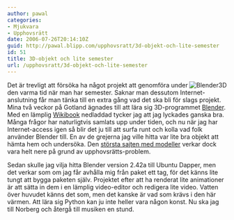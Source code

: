 ```yaml
---
author: pawal
categories:
- Mjukvara
- Upphovsrätt
date: 2006-07-26T20:14:10Z
guid: http://pawal.blipp.com/upphovsratt/3d-objekt-och-lite-semester
id: 51
title: 3D-objekt och lite semester
url: /upphovsratt/3d-objekt-och-lite-semester
---
```


<img align="right" class="alignright" title="Blender3D" alt="Blender3D" src="http://blipp.com/misc/blender3d.jpg" />Det är trevligt att försöka ha något projekt att genomföra under den varma tid när man har semester. Saknar man dessutom Internet-anslutning får man tänka till en extra gång vad det ska bli för slags projekt. Mina två veckor på Gotland ägnades till att lära sig 3D-programmet <a href="http://blender3d.org/">Blender</a>. Med en lämplig <a href="http://en.wikibooks.org/wiki/Blender_3D:_Noob_to_Pro">Wikibook</a> nedladdad tycker jag att jag lyckades ganska bra. Många frågor har naturligtvis samlats upp under tiden, och nu när jag har Internet-access igen så blir det ju till att surfa runt och kolla vad folk använder Blender till. En av de grejerna jag ville hitta var lite bra objekt att hämta hem och undersöka. Den <a href="http://www.katorlegaz.com/index.php?a=download&c=Blender_3D_Model_Repository">största sajten med modeller</a> verkar dock vara helt nere på grund av upphovsrätts-problem.

Sedan skulle jag vilja hitta Blender version 2.42a till Ubuntu Dapper, men det verkar som om jag får avhålla mig från paket ett tag, för det känns lite tungt att bygga paketen själv. Projektet efter att ha renderat lite animationer är att sätta in dem i en lämplig video-editor och redigera lite video. Vatten över huvudet känns det som, men det kanske är vad som krävs i den här värmen. Att lära sig Python kan ju inte heller vara någon konst. Nu ska jag till Norberg och återgå till musiken en stund.